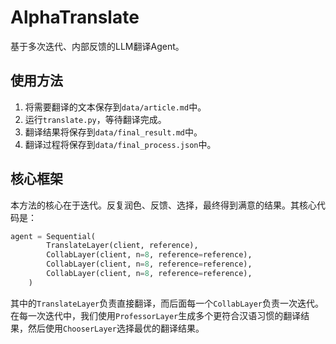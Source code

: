 # AlphaTranslate

基于多次迭代、内部反馈的LLM翻译Agent。

## 使用方法

1. 将需要翻译的文本保存到`data/article.md`中。
2. 运行`translate.py`，等待翻译完成。
3. 翻译结果将保存到`data/final_result.md`中。
4. 翻译过程将保存到`data/final_process.json`中。

## 核心框架

本方法的核心在于迭代。反复润色、反馈、选择，最终得到满意的结果。其核心代码是：

```python
agent = Sequential(
        TranslateLayer(client, reference),
        CollabLayer(client, n=8, reference=reference),
        CollabLayer(client, n=8, reference=reference),
        CollabLayer(client, n=8, reference=reference),
    )
```
其中的`TranslateLayer`负责直接翻译，而后面每一个`CollabLayer`负责一次迭代。
在每一次迭代中，我们使用`ProfessorLayer`生成多个更符合汉语习惯的翻译结果，然后使用`ChooserLayer`选择最优的翻译结果。